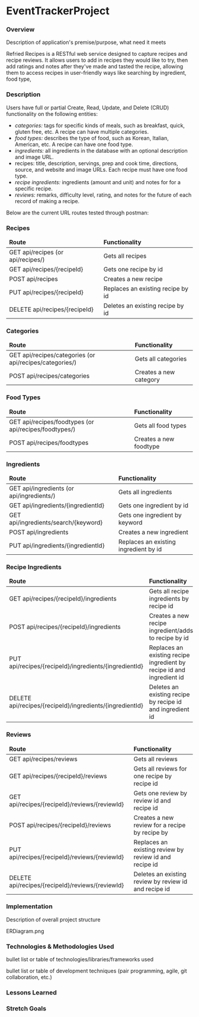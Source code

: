 # EventTrackerProject
### Overview
Description of application's premise/purpose, what need it meets

Refried Recipes is a RESTful web service designed to capture recipes and recipe reviews. It allows users to add in recipes they would like to try, then add ratings and notes after they've made and tasted the recipe, allowing them to access recipes in user-friendly ways like searching by ingredient, food type, 

### Description
Users have full or partial Create, Read, Update, and Delete (CRUD) functionality on the following entities:
<ul>
	<li><em>categories:</em> tags for specific kinds of meals, such as breakfast, quick, gluten free, etc. A recipe can have multiple categories.</li>
	<li><em>food types: </em>describes the type of food, such as Korean, Italian, American, etc. A recipe can have one food type.</li>
	<li><em>ingredients:</em> all ingredients in the database with an optional description and image URL.</li>
	</li><li>recipes: title, description, servings, prep and cook time, directions, source, and website and image URLs. Each recipe must have one food type.</li>
	<li><em>recipe ingredients:</em> ingredients (amount and unit) and notes for for a specific recipe.</li> 
	<li><em>reviews:</em> remarks, difficulty level, rating, and notes for the future of each record of making a recipe.
</ul>
Below are the current URL routes tested through postman:
<h3>Recipes</h3>
<table class="table table-bordered">
	<thead>
		<td><strong>Route</strong></td>
		<td><strong>Functionality</strong></td>
	</thead>
	<tbody>
		<tr>
			<td>GET api/recipes (or api/recipes/)</td>
			<td>Gets all recipes</td>
		</tr>
		<tr>
			<td>GET api/recipes/{recipeId}</td>
			<td>Gets one recipe by id</td>
		</tr>
		<tr>
			<td>POST api/recipes</td>
			<td>Creates a new recipe</td>
		</tr>
		<tr>
			<td>PUT api/recipes/{recipeId}</td>
			<td>Replaces an existing recipe by id</td>
		</tr>
		<tr>
			<td>DELETE api/recipes/{recipeId}</td>
			<td>Deletes an existing recipe by id</td>
		</tr>
	</tbody>
</table>

<h3>Categories</h3>
<table class="table table-bordered">
	<thead>
		<td><strong>Route</strong></td>
		<td><strong>Functionality</strong></td>
	</thead>
	<tbody>	
	<tr>
			<td>GET api/recipes/categories (or api/recipes/categories/)</td>
			<td>Gets all categories</td>
		</tr>
		<tr>
			<td>POST api/recipes/categories</td>
			<td>Creates a new category</td>
		</tr>
	</tbody>
</table>	

<h3>Food Types</h3>
<table class="table table-bordered">
	<thead>
		<td><strong>Route</strong></td>
		<td><strong>Functionality</strong></td>
	</thead>
	<tbody>	
		<tr>
			<td>GET api/recipes/foodtypes (or api/recipes/foodtypes/)</td>
			<td>Gets all food types</td>
		</tr>
		<tr>
			<td>POST api/recipes/foodtypes</td>
			<td>Creates a new foodtype</td>
		</tr>
	</tbody>
</table>

<h3>Ingredients</h3>
<table class="table table-bordered">
	<thead>
		<td><strong>Route</strong></td>
		<td><strong>Functionality</strong></td>
	</thead>
	<tbody>	
		<tr>
			<td>GET api/ingredients (or api/ingredients/)</td>
			<td>Gets all ingredients</td>
		</tr>
		<tr>
			<td>GET api/ingredients/{ingredientId}</td>
			<td>Gets one ingredient by id</td>
		</tr>
		<tr>
			<td>GET api/ingredients/search/{keyword}</td>
			<td>Gets one ingredient by keyword</td>
		</tr>
		<tr>
			<td>POST api/ingredients</td>
			<td>Creates a new ingredient</td>
		</tr>
		<tr>
			<td>PUT api/ingredients/{ingredientId}</td>
			<td>Replaces an existing ingredient by id</td>
		</tr>
	</tbody>
</table>

<h3>Recipe Ingredients</h3>
<table class="table table-bordered">
	<thead>
		<td><strong>Route</strong></td>
		<td><strong>Functionality</strong></td>
	</thead>
	<tbody>	
		<tr>
			<td>GET api/recipes/{recipeId}/ingredients</td>
			<td>Gets all recipe ingredients by recipe id</td>
		</tr>
		<tr>
			<td>POST api/recipes/{recipeId}/ingredients</td>
			<td>Creates a new recipe ingredient/adds to recipe by id</td>
		</tr>
		<tr>
			<td>PUT api/recipes/{recipeId}/ingredients/{ingredientId}</td>
			<td>Replaces an existing recipe ingredient by recipe id and ingredient id</td>
		</tr>
		<tr>
			<td>DELETE api/recipes/{recipeId}/ingredients/{ingredientId}</td>
			<td>Deletes an existing recipe by recipe id and ingredient id</td>
		</tr>
	</tbody>
</table>

<h3>Reviews</h3>
<table class="table table-bordered">
	<thead>
		<td><strong>Route</strong></td>
		<td><strong>Functionality</strong></td>
	</thead>
	<tbody>	
		<tr>
			<td>GET api/recipes/reviews</td>
			<td>Gets all reviews</td>
		</tr>
		<tr>
			<td>GET api/recipes/{recipeId}/reviews</td>
			<td>Gets all reviews for one recipe by recipe id</td>	
		</tr>
		<tr>
			<td>GET api/recipes/{recipeId}/reviews/{reviewId}</td>
			<td>Gets one review by review id and recipe id</td>
		</tr>
		<tr>
			<td>POST api/recipes/{recipeId}/reviews</td>
			<td>Creates a new review for a recipe by recipe by</td>
		</tr>
		<tr>
			<td>PUT api/recipes/{recipeId}/reviews/{reviewId}</td>
			<td>Replaces an existing review by review id and recipe id</td>
		</tr>
		<tr>
			<td>DELETE api/recipes/{recipeId}/reviews/{reviewId}</td>
			<td>Deletes an existing review by review id and recipe id</td>
		</tr>
	</tbody>
</table>


### Implementation
Description of overall project structure

ERDiagram.png

### Technologies & Methodologies Used
bullet list or table of technologies/libraries/frameworks used

bullet list or table of development techniques (pair programming, agile, git collaboration, etc.)


### Lessons Learned

### Stretch Goals

